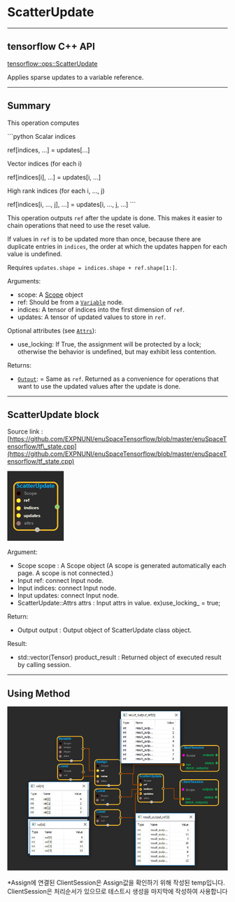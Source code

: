 # ScatterUpdate

---

## tensorflow C++ API

[tensorflow::ops::ScatterUpdate](https://www.tensorflow.org/api_docs/cc/class/tensorflow/ops/scatter-update)

Applies sparse updates to a variable reference.

---

## Summary

This operation computes

\`\`\`python Scalar indices

ref\[indices, ...\] = updates\[...\]

Vector indices \(for each i\)

ref\[indices\[i\], ...\] = updates\[i, ...\]

High rank indices \(for each i, ..., j\)

ref\[indices\[i, ..., j\], ...\] = updates\[i, ..., j, ...\] \`\`\`

This operation outputs `ref` after the update is done. This makes it easier to chain operations that need to use the reset value.

If values in `ref` is to be updated more than once, because there are duplicate entries in `indices`, the order at which the updates happen for each value is undefined.

Requires `updates.shape = indices.shape + ref.shape[1:]`.

Arguments:

* scope: A [Scope](https://www.tensorflow.org/api_docs/cc/class/tensorflow/scope.html#classtensorflow_1_1_scope) object
* ref: Should be from a [`Variable`](https://www.tensorflow.org/api_docs/cc/class/tensorflow/ops/variable.html#classtensorflow_1_1ops_1_1_variable) node.
* indices: A tensor of indices into the first dimension of `ref`.
* updates: A tensor of updated values to store in `ref`.

Optional attributes \(see [`Attrs`](https://www.tensorflow.org/api_docs/cc/struct/tensorflow/ops/scatter-update/attrs.html#structtensorflow_1_1ops_1_1_scatter_update_1_1_attrs)\):

* use\_locking: If True, the assignment will be protected by a lock; otherwise the behavior is undefined, but may exhibit less contention.

Returns:

* [`Output`](https://www.tensorflow.org/api_docs/cc/class/tensorflow/output.html#classtensorflow_1_1_output): = Same as `ref`. Returned as a convenience for operations that want to use the updated values after the update is done.

---

## ScatterUpdate block

Source link : [https://github.com/EXPNUNI/enuSpaceTensorflow/blob/master/enuSpaceTensorflow/tf\_state.cpp](https://github.com/EXPNUNI/enuSpaceTensorflow/blob/master/enuSpaceTensorflow/tf_state.cpp)

![](/assets/state_op/ScatterUpdate1.jpg)

Argument:

* Scope scope : A Scope object \(A scope is generated automatically each page. A scope is not connected.\)
* Input ref: connect  Input node.
* Input indices: connect Input node.
* Input updates: connect Input node.
* ScatterUpdate::Attrs attrs : Input attrs in value. ex\)use\_locking\_ = true;

Return:

* Output output : Output object of ScatterUpdate class object.

Result:

* std::vector\(Tensor\) product\_result : Returned object of executed result by calling session.

---

## Using Method

![](/assets/state_op/ScatterUpdate2.jpg)

\*Assign에 연결된 ClientSession은 Assign값을 확인하기 위해 작성된 temp입니다. ClientSession은 처리순서가 있으므로 테스트시 생성을 마지막에 작성하여 사용합니다

